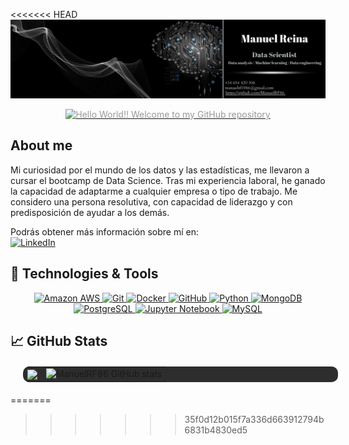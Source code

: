 <<<<<<< HEAD
![Texto alternativo](src/img/banner.png)

<p align="center">
  <a href="https://git.io/typing-svg">
    <img src="https://readme-typing-svg.herokuapp.com?font=Abril+Fatface&color=999999&center=true&vCenter=true&width=800&lines=Hello+World%21%21;Welcome+to+my+GitHub+repository" alt="Hello World!! Welcome to my GitHub repository" style="color: #999999">
  </a>
</p>


## About me

<p> 
Mi curiosidad por el mundo de los datos y las estadísticas, me llevaron
a cursar el bootcamp de Data Science.
Tras mi experiencia laboral, he ganado la capacidad de adaptarme a
cualquier empresa o tipo de trabajo.
Me considero una persona resolutiva, con capacidad de liderazgo y con
predisposición de ayudar a los demás.


Podrás obtener más información sobre mí en:  
  <a href="https://www.linkedin.com/in/manuel-reina-fernandez/" target="_blank">
    <img src="https://cdn-icons-png.flaticon.com/512/174/174857.png" height="40" alt="LinkedIn">
  </a>
</p>

## 🔧 Technologies & Tools

<p align="center">
  <a href="https://aws.amazon.com/">
    <img src="https://img.shields.io/badge/Amazon_AWS-232F3E?style=for-the-badge&logo=amazon-aws&logoColor=white" height="60" alt="Amazon AWS">
  </a>
  <a href="https://git-scm.com/">
    <img src="https://img.shields.io/badge/-Git-F05032?style=for-the-badge&logo=git&logoColor=white" height="60" alt="Git">
  </a>
  <a href="https://www.docker.com/">
    <img src="https://img.shields.io/badge/-Docker-2496ED?style=for-the-badge&logo=docker&logoColor=white" height="60" alt="Docker">
  </a>
  <a href="https://github.com/">
    <img src="https://img.shields.io/badge/-GitHub-181717?style=for-the-badge&logo=github&logoColor=white" height="60" alt="GitHub">
  </a>
  <a href="https://www.python.org/">
    <img src="https://img.shields.io/badge/-Python-3776AB?style=for-the-badge&logo=python&logoColor=white" height="60" alt="Python">
  </a>
  <a href="https://www.mongodb.com/">
    <img src="https://img.shields.io/badge/-MongoDB-47A248?style=for-the-badge&logo=mongodb&logoColor=white" height="60" alt="MongoDB">
  </a>
  <a href="https://www.postgresql.org/">
    <img src="https://img.shields.io/badge/-PostgreSQL-336791?style=for-the-badge&logo=postgresql&logoColor=white" height="60" alt="PostgreSQL">
  </a>
  <a href="https://jupyter.org/">
    <img src="https://img.shields.io/badge/Jupyter-Notebook-F37626?style=for-the-badge&logo=jupyter&logoColor=white" height="60" alt="Jupyter Notebook">
  </a>
  <a href="https://www.mysql.com/">
    <img src="https://img.shields.io/badge/MySQL-4479A1?style=for-the-badge&logo=mysql&logoColor=white" height="60" alt="MySQL">
  </a>
</p>

## &#x1f4c8; GitHub Stats

<table align="center" style="margin: 20px 20px; background-color: #2d2d2d; border-radius: 10px;">
  <tr>
    <td align="center">
      <a href="https://github.com/ManuelRF86">
        <img align="center" src="https://github-readme-stats.vercel.app/api/top-langs/?username=ManuelRF86&hide=java,html,tex&title_color=ffffff&text_color=c9cacc&icon_color=2bbc8a&bg_color=1d1f21&langs_count=3" />
      </a>
    </td>
    <td align="center">
      <img src="https://github-readme-stats.vercel.app/api?username=ManuelRF86&show_icons=true&theme=dark" alt="ManuelRF86 GitHub stats">
    </td>
  </tr>
</table>
=======

>>>>>>> 35f0d12b015f7a336d663912794b6831b4830ed5

